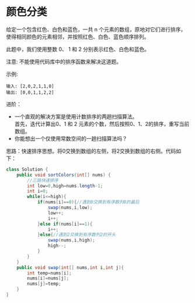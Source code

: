 #  颜色分类
给定一个包含红色、白色和蓝色，一共 n 个元素的数组，原地对它们进行排序，使得相同颜色的元素相邻，并按照红色、白色、蓝色顺序排列。

此题中，我们使用整数 0、 1 和 2 分别表示红色、白色和蓝色。

注意:
不能使用代码库中的排序函数来解决这道题。

示例:

    输入: [2,0,2,1,1,0]
    输出: [0,0,1,1,2,2]
进阶：

* 一个直观的解决方案是使用计数排序的两趟扫描算法。  
首先，迭代计算出0、1 和 2 元素的个数，然后按照0、1、2的排序，重写当前数组。  
* 你能想出一个仅使用常数空间的一趟扫描算法吗？  

思路：快速排序思想。将0交换到数组的左侧，将2交换到数组的右侧。代码如下：
```java
class Solution {
    public void sortColors(int[] nums) {
        //三路快速排序
        int low=0,high=nums.length-1;
        int i=0;
        while(i<=high){
            if(nums[i]==0){//遇到0交换到有序数列0的最后
                swap(nums,i,low);
                low++;
                i++;
            }else if(nums[i]==1){
                i++;
            }else{//遇到2交换到有序数列2的开头
                swap(nums,i,high);
                high--;
            }
        }
    }
    public void swap(int[] nums,int i,int j){
        int temp=nums[i];
        nums[i]=nums[j];
        nums[j]=temp;
    }
}
```